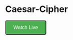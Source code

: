 # Caesar-Cipher

<button  style="background-color: #4CAF50; color: white; padding: 12px 24px; text-align: center; text-decoration: none; display: inline-block; border-radius: 5px; font-size: 16px; margin-bottom: 10px;"><a style="text-decoration: none; color: white;" href="https://annalitcz.github.io/Caesar-Cipher/">Watch Live</a></button>


